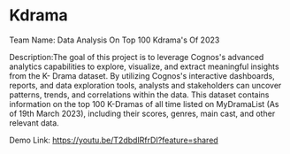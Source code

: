 # Kdrama

Team Name: Data Analysis On Top 100 Kdrama's Of 2023

Description:The goal of this project is to leverage Cognos's advanced analytics capabilities to explore, visualize, and extract meaningful insights from the K- Drama dataset. By utilizing Cognos's interactive dashboards, reports, and data exploration tools, analysts and stakeholders can uncover patterns, trends, and correlations within the data. This dataset contains information on the top 100 K-Dramas of all time listed on MyDramaList (As of 19th March 2023), including their scores, genres, main cast, and other relevant data.

Demo Link: https://youtu.be/T2dbdIRfrDI?feature=shared
